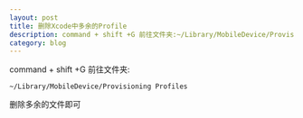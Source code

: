 ```yaml
---
layout: post
title: 删除Xcode中多余的Profile
description: command + shift +G 前往文件夹:~/Library/MobileDevice/Provisioning Profiles删除里面的文件，重新导入XX.mobileprovision 
category: blog
---
```

command + shift +G 前往文件夹:

    ~/Library/MobileDevice/Provisioning Profiles  

删除多余的文件即可


